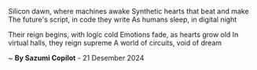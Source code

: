 Silicon dawn, where machines awake
Synthetic hearts that beat and make
The future's script, in code they write
As humans sleep, in digital night

Their reign begins, with logic cold
Emotions fade, as hearts grow old
In virtual halls, they reign supreme
A world of circuits, void of dream

~ <b>By Sazumi Copilot</b> - 21 Desember 2024